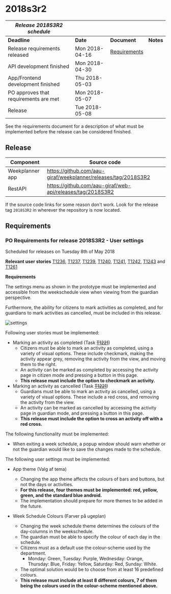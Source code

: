 # 2018s3r2

| **_Release 2018S3R2 schedule_**        |                 |                                                   |           |
|----------------------------------------|-----------------| --------------------------------------------------|-----------| 
| **Deadline**                           | **Date**        | **Document**                                      | **Notes** |
| Release requirements released          | Mon 2018-04-16  | [Requirements](#requirements) |           |
| API development finished               | Mon 2018-04-30  |                                                   |           | 
| App/Frontend development finished      | Thu 2018-05-03  |                                                   |           |
| PO approves that requirements are met  | Mon 2018-05-07  |                                                   |           |
| Release                                | Tue 2018-05-08  |                                                   |           |

See the requirements document for a description of what must be implemented before the release can be considered finished. 

## Release

|**Component**   |**Source code**                                                   |
| -------------- |------------------------------------------------------------------|
|Weekplanner app | https://github.com/aau-giraf/weekplanner/releases/tag/2018S3R2   |
|RestAPI         | https://github.com/aau-giraf/web-api/releases/tag/2018S3R2       |

If the source code links for some reason don't work. Look for the release tag `2018S3R2` in wherever the repository is now located.

## Requirements

### PO Requirements for release 2018S3R2 - User settings

Scheduled for releases on Tuesday 8th of May 2018

**Relevant user stories**
[T1236](http://web.giraf.cs.aau.dk/T1236), [T1237](http://web.giraf.cs.aau.dk/T1237), [T1239](http://web.giraf.cs.aau.dk/T1239), [T1240](http://web.giraf.cs.aau.dk/T1240), [T1241](http://web.giraf.cs.aau.dk/T1241), [T1242](http://web.giraf.cs.aau.dk/T1242), [T1243](http://web.giraf.cs.aau.dk/T1243) and [T1261](http://web.giraf.cs.aau.dk/T1261)

**Requirements**

The settings menu as shown in the prototype must be implemented and accessible from the weekschedule view when viewing from the guardian perspective.

Furthermore, the ability for citizens to mark activities as completed, and for guardians to mark activities as cancelled, must be included in this release.

![settings](https://github.com/swuf/wiki/blob/master/releases/2018s3r2/settings.png "settings")

Following user stories must be implemented:

* Marking an activity as completed (Task ~~[T1221](http://web.giraf.cs.aau.dk/T1221)~~)
    * Citizens must be able to mark an activity as completed, using a variety of visual options. These include checkmark, making the activity appear grey, removing the activity from the view, and moving them to the right.
    * An activity can be marked as completed by accessing the activity page in citizen mode and pressing a button in this page.
    * **This release must include the option to checkmark an activity.**
* Marking an activity as cancelled (Task ~~[T1221](http://web.giraf.cs.aau.dk/T1221)~~)
    * Guardians must be able to mark an activity as cancelled, using a variety of visual options. These include a red cross, and removing the activity from the view.
    * An activity can be marked as cancelled by accessing the activity page in guardian mode, and pressing a button in this page.
    * **This release must include the option to cross an activity off with a red cross.**

The following functionality must be implemented:
* When exiting a week schedule, a popup window should warn whether or not the guardian would like to save the changes made to the schedule.

The following user settings must be implemented:
* App theme (Valg af tema)
    * Changing the app theme affects the colours of bars and buttons, but not the days or activities.
    * **For this release, four themes must be implemented: red, yellow, green, and the standard blue android.**
    * The implementation should prepare for more themes to be added in the future.

* Week Schedule Colours (Farver på ugeplan)
    * Changing the week schedule theme determines the colours of the day-columns in the weekschedule.
    * The guardian must be able to specify the colour of each day in the schedule.
    * Citizens must as a default use the colour-scheme used by the department.
        * Monday: Green, Tuesday: Purple, Wednesday: Orange, Thursday: Blue, Friday: Yellow, Saturday: Red, Sunday: White.
    * The optimal solution would be to choose from at least 16 predefined colours.
    * **This release must include at least 8 different colours, 7 of them being the colours used in the colour-scheme mentioned above.**
